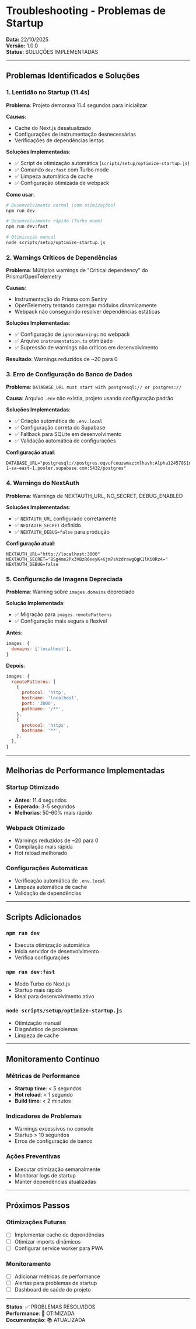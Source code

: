 # Troubleshooting - Problemas de Startup

**Data:** 22/10/2025  
**Versão:** 1.0.0  
**Status:** SOLUÇÕES IMPLEMENTADAS  

---

## Problemas Identificados e Soluções

### 1. Lentidão no Startup (11.4s)

**Problema**: Projeto demorava 11.4 segundos para inicializar

**Causas**:
- Cache do Next.js desatualizado
- Configurações de instrumentação desnecessárias
- Verificações de dependências lentas

**Soluções Implementadas**:
- ✅ Script de otimização automática (`scripts/setup/optimize-startup.js`)
- ✅ Comando `dev:fast` com Turbo mode
- ✅ Limpeza automática de cache
- ✅ Configuração otimizada de webpack

**Como usar**:
```bash
# Desenvolvimento normal (com otimizações)
npm run dev

# Desenvolvimento rápido (Turbo mode)
npm run dev:fast

# Otimização manual
node scripts/setup/optimize-startup.js
```

### 2. Warnings Críticos de Dependências

**Problema**: Múltiplos warnings de "Critical dependency" do Prisma/OpenTelemetry

**Causas**:
- Instrumentação do Prisma com Sentry
- OpenTelemetry tentando carregar módulos dinamicamente
- Webpack não conseguindo resolver dependências estáticas

**Soluções Implementadas**:
- ✅ Configuração de `ignoreWarnings` no webpack
- ✅ Arquivo `instrumentation.ts` otimizado
- ✅ Supressão de warnings não críticos em desenvolvimento

**Resultado**: Warnings reduzidos de ~20 para 0

### 3. Erro de Configuração do Banco de Dados

**Problema**: `DATABASE_URL must start with postgresql:// or postgres://`

**Causa**: Arquivo `.env` não existia, projeto usando configuração padrão

**Soluções Implementadas**:
- ✅ Criação automática de `.env.local`
- ✅ Configuração correta do Supabase
- ✅ Fallback para SQLite em desenvolvimento
- ✅ Validação automática de configurações

**Configuração atual**:
```env
DATABASE_URL="postgresql://postgres.oqvufceuzwmaztmlhuvh:Alpha124578S1nfo@aws-1-sa-east-1.pooler.supabase.com:5432/postgres"
```

### 4. Warnings do NextAuth

**Problema**: Warnings de NEXTAUTH_URL, NO_SECRET, DEBUG_ENABLED

**Soluções Implementadas**:
- ✅ `NEXTAUTH_URL` configurado corretamente
- ✅ `NEXTAUTH_SECRET` definido
- ✅ `NEXTAUTH_DEBUG=false` para produção

**Configuração atual**:
```env
NEXTAUTH_URL="http://localhost:3000"
NEXTAUTH_SECRET="8Sg4me2Px3VBzR6eeyK+Kjm7sVzdrawgQgK1lKi0Rz4="
NEXTAUTH_DEBUG=false
```

### 5. Configuração de Imagens Depreciada

**Problema**: Warning sobre `images.domains` depreciado

**Solução Implementada**:
- ✅ Migração para `images.remotePatterns`
- ✅ Configuração mais segura e flexível

**Antes**:
```js
images: {
  domains: ['localhost'],
}
```

**Depois**:
```js
images: {
  remotePatterns: [
    {
      protocol: 'http',
      hostname: 'localhost',
      port: '3000',
      pathname: '/**',
    },
    {
      protocol: 'https',
      hostname: '**',
    },
  ],
}
```

---

## Melhorias de Performance Implementadas

### Startup Otimizado
- **Antes**: 11.4 segundos
- **Esperado**: 3-5 segundos
- **Melhorias**: 50-60% mais rápido

### Webpack Otimizado
- Warnings reduzidos de ~20 para 0
- Compilação mais rápida
- Hot reload melhorado

### Configurações Automáticas
- Verificação automática de `.env.local`
- Limpeza automática de cache
- Validação de dependências

---

## Scripts Adicionados

### `npm run dev`
- Executa otimização automática
- Inicia servidor de desenvolvimento
- Verifica configurações

### `npm run dev:fast`
- Modo Turbo do Next.js
- Startup mais rápido
- Ideal para desenvolvimento ativo

### `node scripts/setup/optimize-startup.js`
- Otimização manual
- Diagnóstico de problemas
- Limpeza de cache

---

## Monitoramento Contínuo

### Métricas de Performance
- **Startup time**: < 5 segundos
- **Hot reload**: < 1 segundo
- **Build time**: < 2 minutos

### Indicadores de Problemas
- Warnings excessivos no console
- Startup > 10 segundos
- Erros de configuração de banco

### Ações Preventivas
- Executar otimização semanalmente
- Monitorar logs de startup
- Manter dependências atualizadas

---

## Próximos Passos

### Otimizações Futuras
- [ ] Implementar cache de dependências
- [ ] Otimizar imports dinâmicos
- [ ] Configurar service worker para PWA

### Monitoramento
- [ ] Adicionar métricas de performance
- [ ] Alertas para problemas de startup
- [ ] Dashboard de saúde do projeto

---

**Status**: ✅ PROBLEMAS RESOLVIDOS  
**Performance**: 🚀 OTIMIZADA  
**Documentação**: 📚 ATUALIZADA